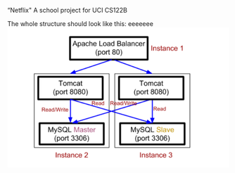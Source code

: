 “Netflix"
A school project for UCI CS122B

The whole structure should look like this:
eeeeeee
![image](https://github.com/cxk123/-Netflix-CS122B/blob/master/images/struture.PNG)
